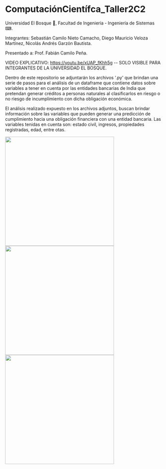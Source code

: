 # ComputaciónCientífca_Taller2C2

Universidad El Bosque 🌳, Facultad de Ingeniería - Ingeniería de Sistemas ⌨.

Integrantes: Sebastián Camilo Nieto Camacho, Diego Mauricio Veloza Martínez, Nicolás Andrés Garzón Bautista.

Presentado a: Prof. Fabián Camilo Peña. 

VIDEO EXPLICATIVO: https://youtu.be/xUAP_fKhh5g -- SOLO VISIBLE PARA INTEGRANTES DE LA UNIVERSIDAD EL BOSQUE.


Dentro de este repositorio se adjuntarán los archivos '.py' que brindan una serie de pasos para el análisis de un dataframe que contiene datos sobre variables a tener en cuenta por las entidades bancarias de India que pretendan generar créditos a personas naturales al clasificarlos en riesgo o no riesgo de incumplimiento con dicha obligación económica.

El análisis realizado expuesto en los archivos adjuntos, buscan brindar información sobre las variables que pueden generar una predicción de cumplimiento hacia una obligación financiera con una entidad bancaria. Las variables tenidas en cuenta son: estado civil, ingresos, propiedades registradas, edad, entre otas. 

<img src="https://user-images.githubusercontent.com/90856580/163276796-f22825b3-8983-4c42-bcd5-5f7b259e3de0.png" width="350px" hight="100px">

<img src="https://user-images.githubusercontent.com/90856580/163276905-f7375509-f206-4e92-a317-c33b34731c33.png" width="350px" hight="100px">

<img src="https://user-images.githubusercontent.com/90856580/163276976-ae1d1c47-e45d-4b5f-ae7a-c3453a2495ba.png" width="350px" hight="100px">
